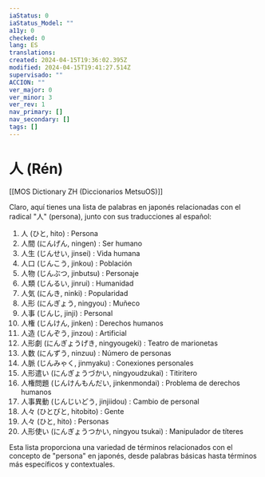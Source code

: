 ```yaml
---
iaStatus: 0
iaStatus_Model: ""
a11y: 0
checked: 0
lang: ES
translations: 
created: 2024-04-15T19:36:02.395Z
modified: 2024-04-15T19:41:27.514Z
supervisado: ""
ACCION: ""
ver_major: 0
ver_minor: 3
ver_rev: 1
nav_primary: []
nav_secondary: []
tags: []
---
```

# 人 (Ré​n)

[[MOS Dictionary  ZH (Diccionarios MetsuOS)]]

Claro, aquí tienes una lista de palabras en japonés relacionadas con el radical "人" (persona), junto con sus traducciones al español:

1. 人 (ひと, hito) : Persona
2. 人間 (にんげん, ningen) : Ser humano
3. 人生 (じんせい, jinsei) : Vida humana
4. 人口 (じんこう, jinkou) : Población
5. 人物 (じんぶつ, jinbutsu) : Personaje
6. 人類 (じんるい, jinrui) : Humanidad
7. 人気 (にんき, ninki) : Popularidad
8. 人形 (にんぎょう, ningyou) : Muñeco
9. 人事 (じんじ, jinji) : Personal
10. 人権 (じんけん, jinken) : Derechos humanos
11. 人造 (じんぞう, jinzou) : Artificial
12. 人形劇 (にんぎょうげき, ningyougeki) : Teatro de marionetas
13. 人数 (にんずう, ninzuu) : Número de personas
14. 人脈 (じんみゃく, jinmyaku) : Conexiones personales
15. 人形遣い (にんぎょうづかい, ningyoudzukai) : Titiritero
16. 人権問題 (じんけんもんだい, jinkenmondai) : Problema de derechos humanos
17. 人事異動 (じんじいどう, jinjiidou) : Cambio de personal
18. 人々 (ひとびと, hitobito) : Gente
19. 人々 (ひと, hito) : Personas
20. 人形使い (にんぎょうつかい, ningyou tsukai) : Manipulador de títeres

Esta lista proporciona una variedad de términos relacionados con el concepto de "persona" en japonés, desde palabras básicas hasta términos más específicos y contextuales.